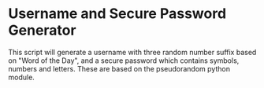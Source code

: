 # Username and Secure Password Generator

This script will generate a username with three random number suffix based on "Word of the Day", and a secure password which contains symbols, numbers and letters.
These are based on the pseudorandom python module.
